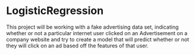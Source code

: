 # LogisticRegression
This project will be working with a fake advertising data set, indicating whether or not a particular internet user clicked on an Advertisement on a company website and try to create a model that will predict whether or not they will click on an ad based off the features of that user.
